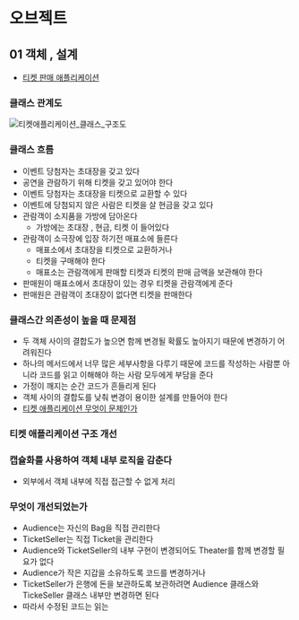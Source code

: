 # 오브젝트

## 01 객체 , 설계
+ [티켓 판매 애플리케이션](https://unique-wandflower-4cc.notion.site/01_1-ace7774eb70d4750b75422b5843947d7)

### 클래스 관계도
![티켓애플리케이션_클래스_구조도](https://user-images.githubusercontent.com/42866800/159278715-8764a9da-70aa-48c5-a95e-fab672269056.png)


### 클래스 흐름
- 이벤트 당첨자는 초대장을 갖고 있다
- 공연을 관람하기 위해 티켓을 갖고 있어야 한다
- 이벤트 당첨자는 초대장을 티켓으로 교환할 수 있다
- 이벤트에 당첨되지 않은 사람은 티켓을 살 현금을 갖고 있다
- 관람객이 소지품을 가방에 담아온다
    - 가방에는 초대장 , 현금, 티켓 이 들어있다
- 관람객이 소극장에 입장 하기전 매표소에 들른다
    - 매표소에서 초대장을 티켓으로 교환하거나
    - 티켓을 구매해야 한다
    - 매표소는 관람객에게 판매할 티켓과 티켓의 판매 금액을 보관해야 한다
- 판매원이 매표소에서 초대장이 있는 경우 티켓을 관람객에게 준다
- 판매원은 관람객이 초대장이 없다면 티켓을 판매한다

### 클래스간 의존성이 높을 때 문제점
+ 두 객체 사이의 결합도가 높으면 함께 변경될 확률도 높아지기 때문에 변경하기 어려워진다
+ 하나의 메서드에서 너무 많은 세부사항을 다루기 때문에 코드를 작성하는 사람뿐 아니라 코드를 읽고 이해해야 하는 사람 모두에게 부담을 준다
+ 가정이 깨지는 순간 코드가 흔들리게 된다
+ 객체 사이의 결합도를 낮춰 변경이 용이한 설계를 만들어야 한다
+ [티켓 애플리케이션 무엇이 문제인가](https://unique-wandflower-4cc.notion.site/02-ed75306865e84c49aceb9a20cac5b22e)



### 티켓 애플리케이션 구조 개선
### 캡슐화를 사용하여 객체 내부 로직을 감춘다
+ 외부에서 객체 내부에 직접 접근할 수 없게 처리
### 무엇이 개선되었는가
- Audience는 자신의 Bag을 직접 관리한다
- TicketSeller는 직접 Ticket을 관리한다
- Audience와 TicketSeller의 내부 구현이 변경되어도 Theater를 함께 변경할 필요가 없다
- Audience가 작은 지갑을 소유하도록 코드를 변경하거나
- TicketSeller가 은행에 돈을 보관하도록 보관하려면 Audience 클래스와 TickeSeller 클래스 내부만 변경하면 된다
- 따라서 수정된 코드는 읽는
